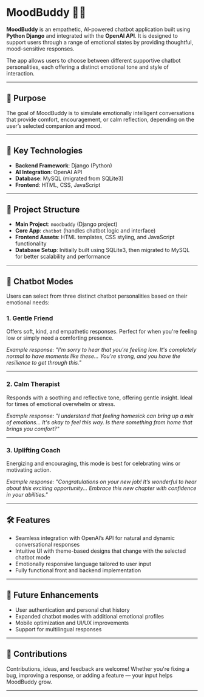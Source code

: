 # MoodBuddy 🧠💬

**MoodBuddy** is an empathetic, AI-powered chatbot application built using **Python Django** and integrated with the **OpenAI API**. It is designed to support users through a range of emotional states by providing thoughtful, mood-sensitive responses.

The app allows users to choose between different supportive chatbot personalities, each offering a distinct emotional tone and style of interaction.

---

## 🎯 Purpose

The goal of MoodBuddy is to simulate emotionally intelligent conversations that provide comfort, encouragement, or calm reflection, depending on the user’s selected companion and mood.

---

## 🧠 Key Technologies

* **Backend Framework**: Django (Python)
* **AI Integration**: OpenAI API
* **Database**: MySQL (migrated from SQLite3)
* **Frontend**: HTML, CSS, JavaScript

---

## 🧩 Project Structure

* **Main Project**: `moodbuddy` (Django project)
* **Core App**: `chatbot` (handles chatbot logic and interface)
* **Frontend Assets**: HTML templates, CSS styling, and JavaScript functionality
* **Database Setup**: Initially built using SQLite3, then migrated to MySQL for better scalability and performance

---

## 💬 Chatbot Modes

Users can select from three distinct chatbot personalities based on their emotional needs:

### 1. Gentle Friend

Offers soft, kind, and empathetic responses. Perfect for when you're feeling low or simply need a comforting presence.

*Example response:*
*"I'm sorry to hear that you're feeling low. It's completely normal to have moments like these... You're strong, and you have the resilience to get through this."*

---

### 2. Calm Therapist

Responds with a soothing and reflective tone, offering gentle insight. Ideal for times of emotional overwhelm or stress.

*Example response:*
*"I understand that feeling homesick can bring up a mix of emotions... It's okay to feel this way. Is there something from home that brings you comfort?"*

---

### 3. Uplifting Coach

Energizing and encouraging, this mode is best for celebrating wins or motivating action.

*Example response:*
*"Congratulations on your new job! It’s wonderful to hear about this exciting opportunity... Embrace this new chapter with confidence in your abilities."*

---

## 🛠 Features

* Seamless integration with OpenAI’s API for natural and dynamic conversational responses
* Intuitive UI with theme-based designs that change with the selected chatbot mode
* Emotionally responsive language tailored to user input
* Fully functional front and backend implementation

---

## 🚀 Future Enhancements

* User authentication and personal chat history
* Expanded chatbot modes with additional emotional profiles
* Mobile optimization and UI/UX improvements
* Support for multilingual responses

---

## 🙌 Contributions

Contributions, ideas, and feedback are welcome! Whether you're fixing a bug, improving a response, or adding a feature — your input helps MoodBuddy grow.

---
